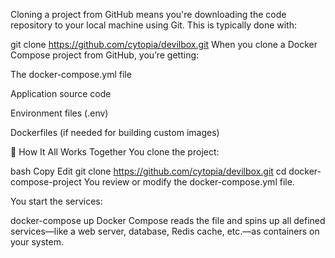 Cloning a project from GitHub means you're downloading the code repository to your local machine using Git. This is typically done with:

git clone https://github.com/cytopia/devilbox.git
When you clone a Docker Compose project from GitHub, you’re getting:

The docker-compose.yml file

Application source code

Environment files (.env)

Dockerfiles (if needed for building custom images)

🔄 How It All Works Together
You clone the project:

bash
Copy
Edit
git clone https://github.com/cytopia/devilbox.git
cd docker-compose-project
You review or modify the docker-compose.yml file.

You start the services:

docker-compose up
Docker Compose reads the file and spins up all defined services—like a web server, database, Redis cache, etc.—as containers on your system.
